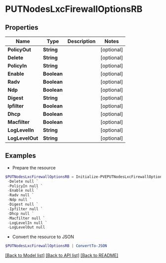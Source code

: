 # PUTNodesLxcFirewallOptionsRB
## Properties

Name | Type | Description | Notes
------------ | ------------- | ------------- | -------------
**PolicyOut** | **String** |  | [optional] 
**Delete** | **String** |  | [optional] 
**PolicyIn** | **String** |  | [optional] 
**Enable** | **Boolean** |  | [optional] 
**Radv** | **Boolean** |  | [optional] 
**Ndp** | **Boolean** |  | [optional] 
**Digest** | **String** |  | [optional] 
**Ipfilter** | **Boolean** |  | [optional] 
**Dhcp** | **Boolean** |  | [optional] 
**Macfilter** | **Boolean** |  | [optional] 
**LogLevelIn** | **String** |  | [optional] 
**LogLevelOut** | **String** |  | [optional] 

## Examples

- Prepare the resource
```powershell
$PUTNodesLxcFirewallOptionsRB = Initialize-PVEPUTNodesLxcFirewallOptionsRB  -PolicyOut null `
 -Delete null `
 -PolicyIn null `
 -Enable null `
 -Radv null `
 -Ndp null `
 -Digest null `
 -Ipfilter null `
 -Dhcp null `
 -Macfilter null `
 -LogLevelIn null `
 -LogLevelOut null
```

- Convert the resource to JSON
```powershell
$PUTNodesLxcFirewallOptionsRB | ConvertTo-JSON
```

[[Back to Model list]](../README.md#documentation-for-models) [[Back to API list]](../README.md#documentation-for-api-endpoints) [[Back to README]](../README.md)

